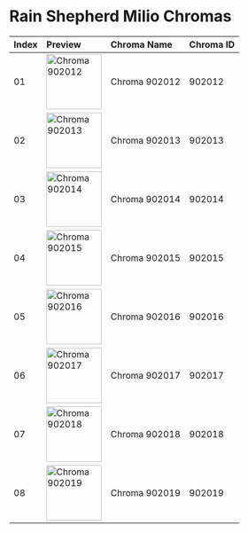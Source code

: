 # Rain Shepherd Milio Chromas

| Index | Preview | Chroma Name | Chroma ID |
|:---|:---|:---|:---|
| 01 | <img src='https://raw.communitydragon.org/latest/plugins/rcp-be-lol-game-data/global/default/v1/champion-chroma-images/902/902012.png' alt='Chroma 902012' width='100'> | Chroma 902012 | 902012 |
| 02 | <img src='https://raw.communitydragon.org/latest/plugins/rcp-be-lol-game-data/global/default/v1/champion-chroma-images/902/902013.png' alt='Chroma 902013' width='100'> | Chroma 902013 | 902013 |
| 03 | <img src='https://raw.communitydragon.org/latest/plugins/rcp-be-lol-game-data/global/default/v1/champion-chroma-images/902/902014.png' alt='Chroma 902014' width='100'> | Chroma 902014 | 902014 |
| 04 | <img src='https://raw.communitydragon.org/latest/plugins/rcp-be-lol-game-data/global/default/v1/champion-chroma-images/902/902015.png' alt='Chroma 902015' width='100'> | Chroma 902015 | 902015 |
| 05 | <img src='https://raw.communitydragon.org/latest/plugins/rcp-be-lol-game-data/global/default/v1/champion-chroma-images/902/902016.png' alt='Chroma 902016' width='100'> | Chroma 902016 | 902016 |
| 06 | <img src='https://raw.communitydragon.org/latest/plugins/rcp-be-lol-game-data/global/default/v1/champion-chroma-images/902/902017.png' alt='Chroma 902017' width='100'> | Chroma 902017 | 902017 |
| 07 | <img src='https://raw.communitydragon.org/latest/plugins/rcp-be-lol-game-data/global/default/v1/champion-chroma-images/902/902018.png' alt='Chroma 902018' width='100'> | Chroma 902018 | 902018 |
| 08 | <img src='https://raw.communitydragon.org/latest/plugins/rcp-be-lol-game-data/global/default/v1/champion-chroma-images/902/902019.png' alt='Chroma 902019' width='100'> | Chroma 902019 | 902019 |
